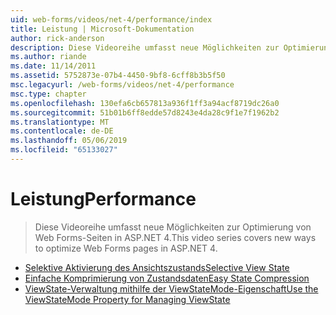 ```yaml
---
uid: web-forms/videos/net-4/performance/index
title: Leistung | Microsoft-Dokumentation
author: rick-anderson
description: Diese Videoreihe umfasst neue Möglichkeiten zur Optimierung von Web Forms-Seiten in ASP.NET 4.
ms.author: riande
ms.date: 11/14/2011
ms.assetid: 5752873e-07b4-4450-9bf8-6cff8b3b5f50
msc.legacyurl: /web-forms/videos/net-4/performance
msc.type: chapter
ms.openlocfilehash: 130efa6cb657813a936f1ff3a94acf8719dc26a0
ms.sourcegitcommit: 51b01b6ff8edde57d8243e4da28c9f1e7f1962b2
ms.translationtype: MT
ms.contentlocale: de-DE
ms.lasthandoff: 05/06/2019
ms.locfileid: "65133027"
---
```

# <a name="performance"></a><span data-ttu-id="f6c24-103">Leistung</span><span class="sxs-lookup"><span data-stu-id="f6c24-103">Performance</span></span>

> <span data-ttu-id="f6c24-104">Diese Videoreihe umfasst neue Möglichkeiten zur Optimierung von Web Forms-Seiten in ASP.NET 4.</span><span class="sxs-lookup"><span data-stu-id="f6c24-104">This video series covers new ways to optimize Web Forms pages in ASP.NET 4.</span></span>

- [<span data-ttu-id="f6c24-105">Selektive Aktivierung des Ansichtszustands</span><span class="sxs-lookup"><span data-stu-id="f6c24-105">Selective View State</span></span>](aspnet-4-quick-hit-selective-view-state.md)
- [<span data-ttu-id="f6c24-106">Einfache Komprimierung von Zustandsdaten</span><span class="sxs-lookup"><span data-stu-id="f6c24-106">Easy State Compression</span></span>](aspnet-4-quick-hit-easy-state-compression.md)
- [<span data-ttu-id="f6c24-107">ViewState-Verwaltung mithilfe der ViewStateMode-Eigenschaft</span><span class="sxs-lookup"><span data-stu-id="f6c24-107">Use the ViewStateMode Property for Managing ViewState</span></span>](how-do-i-use-the-viewstatemode-property-for-managing-viewstate.md)
